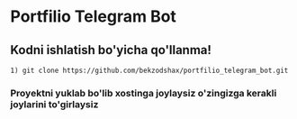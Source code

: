 # Portfilio Telegram Bot

## Kodni ishlatish bo'yicha qo'llanma!

```
1) git clone https://github.com/bekzodshax/portfilio_telegram_bot.git
```
### Proyektni yuklab bo'lib xostinga joylaysiz o'zingizga kerakli joylarini to'girlaysiz
